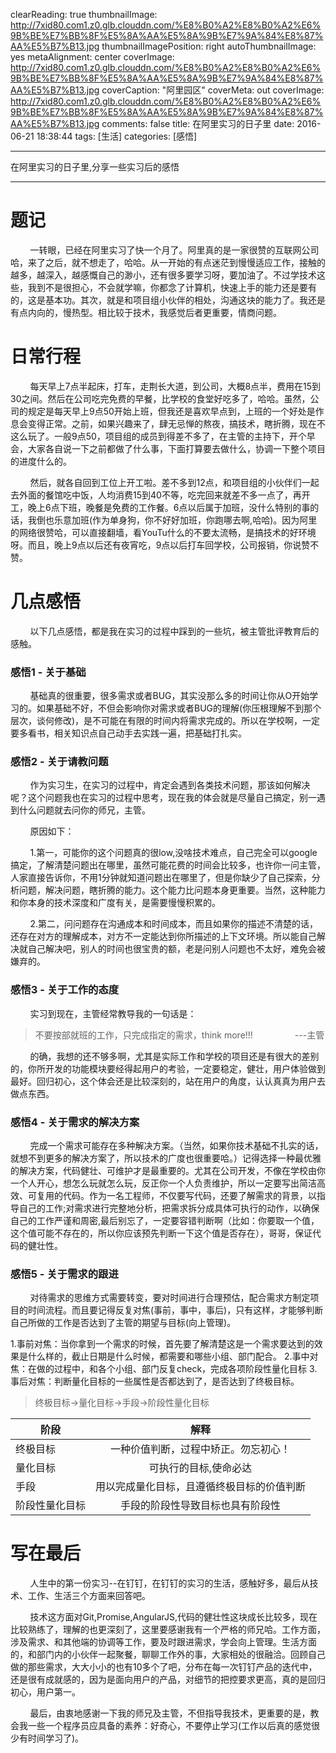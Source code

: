 clearReading: true
thumbnailImage: http://7xid80.com1.z0.glb.clouddn.com/%E8%B0%A2%E8%B0%A2%E6%9B%BE%E7%BB%8F%E5%8A%AA%E5%8A%9B%E7%9A%84%E8%87%AA%E5%B7%B13.jpg
thumbnailImagePosition: right
autoThumbnailImage: yes
metaAlignment: center
coverImage: http://7xid80.com1.z0.glb.clouddn.com/%E8%B0%A2%E8%B0%A2%E6%9B%BE%E7%BB%8F%E5%8A%AA%E5%8A%9B%E7%9A%84%E8%87%AA%E5%B7%B13.jpg
coverCaption: "阿里园区"
coverMeta: out
coverImage: http://7xid80.com1.z0.glb.clouddn.com/%E8%B0%A2%E8%B0%A2%E6%9B%BE%E7%BB%8F%E5%8A%AA%E5%8A%9B%E7%9A%84%E8%87%AA%E5%B7%B13.jpg
comments: false
title: 在阿里实习的日子里
date: 2016-06-21 18:38:44
tags: [生活]
categories: [感悟]

---
在阿里实习的日子里,分享一些实习后的感悟
<!-- more -->
***

# 题记
&nbsp;&nbsp;&nbsp;&nbsp;&nbsp;&nbsp;&nbsp;&nbsp;一转眼，已经在阿里实习了快一个月了。阿里真的是一家很赞的互联网公司哈，来了之后，就不想走了，哈哈。从一开始的有点迷茫到慢慢适应工作，接触的越多，越深入，越感慨自己的渺小，还有很多要学习呀，要加油了。不过学技术这些，我到不是很担心，不会就学嘛，你都念了计算机，快速上手的能力还是要有的，这是基本功。其次，就是和项目组小伙伴的相处，沟通这块的能力了。我还是有点内向的，慢热型。相比较于技术，我感觉后者更重要，情商问题。

# 日常行程

&nbsp;&nbsp;&nbsp;&nbsp;&nbsp;&nbsp;&nbsp;&nbsp;每天早上7点半起床，打车，走荆长大道，到公司，大概8点半，费用在15到30之间。然后在公司吃完免费的早餐，比学校的食堂好吃多了，哈哈。虽然，公司的规定是每天早上9点50开始上班，但我还是喜欢早点到，上班的一个好处是作息会变得正常。之前，如果兴趣来了，肆无忌惮的熬夜，搞技术，瞎折腾，现在不这么玩了。一般9点50，项目组的成员到得差不多了，在主管的主持下，开个早会，大家各自说一下之前都做了什么事，下面打算要去做什么，协调一下整个项目的进度什么的。

&nbsp;&nbsp;&nbsp;&nbsp;&nbsp;&nbsp;&nbsp;&nbsp;然后，就各自回到工位上开工啦。差不多到12点，和项目组的小伙伴们一起去外面的餐馆吃中饭，人均消费15到40不等，吃完回来就差不多一点了，再开工，晚上6点下班，晚餐是免费的工作餐。6点以后属于加班，没什么特别的事的话，我倒也乐意加班(作为单身狗，你不好好加班，你跑哪去啊,哈哈)。因为阿里的网络很赞哈，可以直接翻墙，看YouTu什么的不要太流畅，是搞技术的好环境呀。而且，晚上9点以后还有夜宵吃，9点以后打车回学校，公司报销，你说赞不赞。

# 几点感悟

&nbsp;&nbsp;&nbsp;&nbsp;&nbsp;&nbsp;&nbsp;&nbsp;以下几点感悟，都是我在实习的过程中踩到的一些坑，被主管批评教育后的感触。
### 感悟1 - 关于基础
&nbsp;&nbsp;&nbsp;&nbsp;&nbsp;&nbsp;&nbsp;&nbsp;基础真的很重要，很多需求或者BUG，其实没那么多的时间让你从O开始学习的。如果基础不好，不但会影响你对需求或者BUG的理解(你压根理解不到那个层次，谈何修改)，是不可能在有限的时间内将需求完成的。所以在学校啊，一定要多看书，相关知识点自己动手去实践一遍，把基础打扎实。

### 感悟2 - 关于请教问题
&nbsp;&nbsp;&nbsp;&nbsp;&nbsp;&nbsp;&nbsp;&nbsp;作为实习生，在实习的过程中，肯定会遇到各类技术问题，那该如何解决呢？这个问题我也在实习的过程中思考，现在我的体会就是尽量自己搞定，别一遇到什么问题就去问你的师兄，主管。

&nbsp;&nbsp;&nbsp;&nbsp;&nbsp;&nbsp;&nbsp;&nbsp;原因如下：

&nbsp;&nbsp;&nbsp;&nbsp;&nbsp;&nbsp;&nbsp;&nbsp;1.第一，可能你的这个问题真的很low,没啥技术难点，自己完全可以google搞定，了解清楚问题出在哪里，虽然可能花费的时间会比较多，也许你一问主管，人家直接告诉你，不用1分钟就知道问题出在哪里了，但是你缺少了自己探索，分析问题，解决问题，瞎折腾的能力。这个能力比问题本身更重要。当然，这种能力和你本身的技术深度和广度有关，是需要慢慢积累的。

&nbsp;&nbsp;&nbsp;&nbsp;&nbsp;&nbsp;&nbsp;&nbsp;2.第二，问问题存在沟通成本和时间成本，而且如果你的描述不清楚的话，还存在对方的理解成本，对方不一定能达到你所描述的上下文环境。所以能自己解决就自己解决吧，别人的时间也很宝贵的额，老是问别人问题也不太好，难免会被嫌弃的。

### 感悟3 - 关于工作的态度
&nbsp;&nbsp;&nbsp;&nbsp;&nbsp;&nbsp;&nbsp;&nbsp;实习到现在，主管经常教导我的一句话是：

>不要按部就班的工作，只完成指定的需求，think more!!!   &nbsp;&nbsp;&nbsp;&nbsp;&nbsp;&nbsp;&nbsp;&nbsp;&nbsp;&nbsp;&nbsp;&nbsp;&nbsp;&nbsp;&nbsp;&nbsp;---主管

&nbsp;&nbsp;&nbsp;&nbsp;&nbsp;&nbsp;&nbsp;&nbsp;的确，我想的还不够多啊，尤其是实际工作和学校的项目还是有很大的差别的，你所开发的功能模块要经得起用户的考验，一定要稳定，健壮，用户体验做到最好。回归初心，这个体会还是比较深刻的，站在用户的角度，认认真真为用户去做点东西。

### 感悟4 - 关于需求的解决方案
&nbsp;&nbsp;&nbsp;&nbsp;&nbsp;&nbsp;&nbsp;&nbsp;完成一个需求可能存在多种解决方案。（当然，如果你技术基础不扎实的话，就想不到更多的解决方案了，所以技术的广度也很重要哈。）记得选择一种最优雅的解决方案，代码健壮、可维护才是最重要的。尤其在公司开发，不像在学校由你一个人开心，想怎么玩就怎么玩，反正你一个人负责维护，所以一定要写出简洁高效、可复用的代码。作为一名工程师，不仅要写代码，还要了解需求的背景，以指导自己的工作;对需求进行完整地分析，把需求拆分成具体可执行的动作，以确保自己的工作严谨和周密,最后别忘了，一定要容错判断啊（比如：你要取一个值，这个值可能不存在的，所以你应该预先判断一下这个值是否存在），哥哥，保证代码的健壮性。

### 感悟5 - 关于需求的跟进

&nbsp;&nbsp;&nbsp;&nbsp;&nbsp;&nbsp;&nbsp;&nbsp;对待需求的思维方式需要转变，要对时间进行合理预估，配合需求方制定项目的时间流程。而且要记得反复对焦(事前，事中，事后)，只有这样，才能够判断自己所做的工作是否达到了主管的期望与目标(向上管理)。

1.事前对焦：当你拿到一个需求的时候，首先要了解清楚这是一个需求要达到的效果是什么样的，截止日期是什么时候，都需要和哪些小组、部门配合。
2.事中对焦：在做的过程中，和各个小组、部门反复check，完成各项阶段性量化目标
3.事后对焦：判断量化目标的一些属性是否都达到了，是否达到了终极目标。

>终极目标->量化目标->手段->阶段性量化目标

| 阶段       | 解释           | 
| ------------- |:-------------:| 
|终极目标    | 一种价值判断，过程中矫正。勿忘初心！| 
|量化目标    | 可执行的目标,使命必达    |   
|手段 | 用以完成量化目标，且遵循终极目标的价值判断   |   
|阶段性量化目标 | 手段的阶段性导致目标也具有阶段性   | 

# 写在最后

&nbsp;&nbsp;&nbsp;&nbsp;&nbsp;&nbsp;&nbsp;&nbsp;人生中的第一份实习--在钉钉，在钉钉的实习的生活，感触好多，最后从技术、工作、生活三个方面来回答吧。

&nbsp;&nbsp;&nbsp;&nbsp;&nbsp;&nbsp;&nbsp;&nbsp;技术这方面对Git,Promise,AngularJS,代码的健壮性这块成长比较多，现在比较熟练了，理解的也更深刻了，这里要感谢我有一个严格的师兄哈。工作方面，涉及需求、和其他端的协调等工作，要及时跟进需求，学会向上管理。生活方面的，和部门内的小伙伴一起聚餐，聊聊工作外的事，大家相处的很融洽。回顾自己做的那些需求，大大小小的也有10多个了吧，分布在每一次钉钉产品的迭代中，还是很有成就感的，因为是面向用户的产品，对细节的把控要求更高，真的是回归初心，用户第一。

&nbsp;&nbsp;&nbsp;&nbsp;&nbsp;&nbsp;&nbsp;&nbsp;最后，由衷地感谢一下我的师兄及主管，不但指导我技术，更重要的是，教会我一些一个程序员应具备的素养：好奇心，不要停止学习(工作以后真的感觉很少有时间学习了)。

